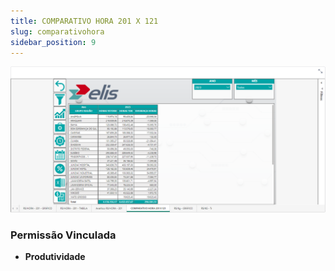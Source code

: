 ```yaml
---
title: COMPARATIVO HORA 201 X 121
slug: comparativohora
sidebar_position: 9
---
```


![Alt text](image-9.png)





### Permissão Vinculada

- **Produtividade** 